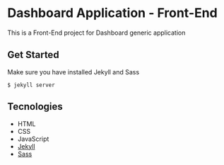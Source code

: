 # Dashboard Application - Front-End

This is a Front-End project for Dashboard generic application

## Get Started
Make sure you have installed Jekyll and Sass

```
$ jekyll server
```

## Tecnologies
- HTML
- CSS
- JavaScript
- <a href="https://jekyllrb.com/" target="_blank">Jekyll</a>
- <a href="http://sass-lang.com/" target="_blank">Sass</a>

